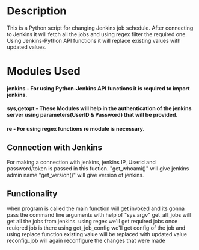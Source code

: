 # Description
  This is a Python script for changing Jenkins job schedule. 
  After connecting to Jenkins it will fetch all the jobs and using regex filter the required one.
  Using Jenkins-Python API functions it will replace existing values with updated values.

# Modules Used
  #### jenkins - For using Python-Jenkins API functions it is required to import jenkins.
  #### sys,getopt - These Modules will help in the authentication of the jenkins server using parameters(UserID & Password) that will be provided.
  #### re - For using regex functions re module is necessary.

## Connection with Jenkins
  For making a connection with jenkins, jenkins IP, Userid and password/token is passed in this fuction.
  "get_whoami()" will give jenkins admin name "get_version()" will give version of jenkins.

## Functionality
  when program is called the main function will get invoked and its gonna pass the command line arguments with help of "sys.argv"
  get_all_jobs will get all the jobs from jenkins. 
  using regex we'll get required jobs once reuiqred job is there using get_job_config we'll get config of the job 
  and using replace function existing value will be replaced with updated value
  reconfig_job will again reconfigure the changes that were made



  
